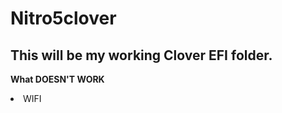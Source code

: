 # Nitro5clover
<h2>This will be my working Clover EFI folder.</h2>

<p><b>What DOESN'T WORK</b></p>
  <li>WIFI</li>
